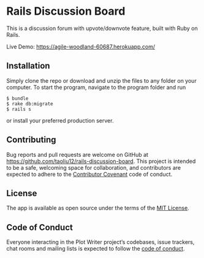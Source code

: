 # Rails Discussion Board

This is a discussion forum with upvote/downvote feature, built with Ruby on Rails.

Live Demo: https://agile-woodland-60687.herokuapp.com/

## Installation

Simply clone the repo or download and unzip the files to any folder on your computer. To start the program, navigate to the program folder and run

    $ bundle 
    $ rake db:migrate
    $ rails s

or install your preferred production server.

## Contributing

Bug reports and pull requests are welcome on GitHub at https://github.com/taoliu12/rails-discussion-board. This project is intended to be a safe, welcoming space for collaboration, and contributors are expected to adhere to the [Contributor Covenant](http://contributor-covenant.org) code of conduct.

## License

The app is available as open source under the terms of the [MIT License](https://opensource.org/licenses/MIT).

## Code of Conduct

Everyone interacting in the Plot Writer project’s codebases, issue trackers, chat rooms and mailing lists is expected to follow the [code of conduct](https://github.com/[USERNAME]/gameideas/blob/master/CODE_OF_CONDUCT.md).

